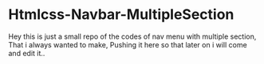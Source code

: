# Htmlcss-Navbar-MultipleSection
Hey this is  just a small repo of the codes of nav menu with multiple section, That i always wanted to make, Pushing it here so that later on i will come and edit it..
